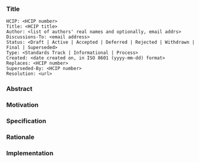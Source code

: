 ### Title

    HCIP: <HCIP number>
    Title: <HCIP title>
    Author: <list of authors' real names and optionally, email addrs>
    Discussions-To: <email address>
    Status: <Draft | Active | Accepted | Deferred | Rejected | Withdrawn | Final | Superseded>
    Type: <Standards Track | Informational | Process>
    Created: <date created on, in ISO 8601 (yyyy-mm-dd) format>
    Replaces: <HCIP number>
    Superseded-By: <HCIP number>
    Resolution: <url>

### Abstract

### Motivation

### Specification

### Rationale

### Implementation

